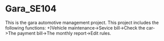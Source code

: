 # Gara_SE104
This is the gara automotive  management project.
This project includes the following functions:
+)Vehicle maintenance->Sevice bill->Check the car->The payment bill->The monthly report->Edit rules.

